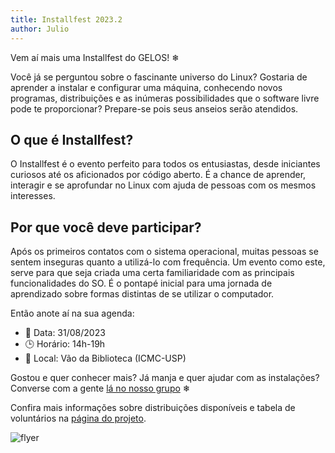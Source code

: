 ```yaml
---
title: Installfest 2023.2
author: Julio
---
```


Vem aí mais uma Installfest do GELOS! ❄

Você já se perguntou sobre o fascinante universo do Linux? Gostaria de aprender a instalar e configurar uma máquina, conhecendo novos programas, distribuições e as inúmeras possibilidades que o software livre pode te proporcionar? Prepare-se pois seus anseios serão atendidos.

## O que é Installfest?

O Installfest é o evento perfeito para todos os entusiastas, desde iniciantes curiosos até os aficionados por código aberto. É a chance de aprender, interagir e se aprofundar no Linux com ajuda de pessoas com os mesmos interesses.

## Por que você deve participar?

Após os primeiros contatos com o sistema operacional, muitas pessoas se sentem inseguras quanto a utilizá-lo com frequência. Um evento como este, serve para que seja criada uma certa familiaridade com as principais funcionalidades do SO. É o pontapé inicial para uma jornada de aprendizado sobre formas distintas de se utilizar o computador.

Então anote aí na sua agenda:
- 📅 Data: 31/08/2023
- 🕒 Horário: 14h-19h
- 📍 Local: Vão da Biblioteca (ICMC-USP)

Gostou e quer conhecer mais? Já manja e quer ajudar com as instalações? Converse com a gente [lá no nosso grupo](https://telegram.gelos.club) ❄

Confira mais informações sobre distribuições disponíveis e tabela de voluntários na [página do projeto](/projetos/installfest-2023-2.html).

![flyer](https://cloud.gelos.club/s/SNCiyGZq2n9bQ2X/download/flyer.png)
